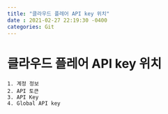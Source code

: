 ```yaml
---
title: "클라우드 플레어 API key 위치"
date : 2021-02-27 22:19:30 -0400
categories: Git
---
```




# 클라우드 플레어 API key 위치

```
1. 계정 정보
2. API 토큰
3. API Key
4. Global API key

```
